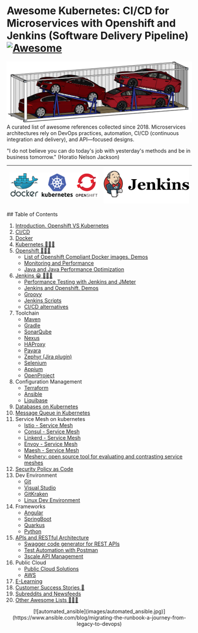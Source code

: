 # Awesome Kubernetes: CI/CD for Microservices with Openshift and Jenkins (Software Delivery Pipeline) [![Awesome](https://cdn.rawgit.com/sindresorhus/awesome/d7305f38d29fed78fa85652e3a63e154dd8e8829/media/badge.svg)](https://github.com/sindresorhus/awesome)

<img alt="Container with cars" src="images/container_with_cars.png"> 
<head>
<meta property="og:image" content="https://awesome-kubernetes.readthedocs.io/images/container_with_cars.png">
</head>
A curated list of awesome references collected since 2018.
Microservices architectures rely on DevOps practices, automation, CI/CD (continuous integration and delivery), and API—focused designs.

"I do not believe you can do today's job with yesterday's methods and be in business tomorrow." (Horatio Nelson Jackson)
<center>

|[![openshift videos](images/docker_kubernetes_openshift.png)](https://www.youtube.com/user/rhopenshift)|[![jenkins videos](images/jenkins-logo.png)](https://www.youtube.com/user/CloudBeesTV)|
|:---:|:---:|

</center>
<div id="player"></div>

<center>

</center>
## Table of Contents

1. [Introduction. Openshift VS Kubernetes](introduction.md)
2. [CI/CD](cicd.md)
3. [Docker](docker.md)
4. [Kubernetes 🌟🌟🌟](kubernetes.md)
5. [Openshift 🌟🌟🌟](openshift.md)
    - [List of Openshift Compliant Docker images. Demos](openshift-compliant-images.md)
    - [Monitoring and Performance](monitoring.md)
    - [Java and Java Performance Optimization](java-and-java-performance-optimization.md)
6. [Jenkins 😀 🌟🌟🌟](jenkins.md)
    - [Performance Testing with Jenkins and JMeter](performance-testing-with-jenkins-and-jmeter.md)
    - [Jenkins and Openshift. Demos](jenkins-and-openshift.md)
    - [Groovy](groovy.md)
    - [Jenkins Scripts](scripts/README.md)
    - [CI/CD alternatives](cicd-alternatives.md)
7. Toolchain
    - [Maven](maven.md)
    - [Gradle](gradle.md)
    - [SonarQube](sonarqube.md)
    - [Nexus](nexus.md)
    - [HAProxy](haproxy.md)
    - [Payara](payara.md)
    - [Zephyr (Jira plugin)](zephyr.md)
    - [Selenium](selenium.md)
    - [Appium](appium.md)
    - [OpenProject](https://www.openproject.org/)
8. Configuration Management
    - [Terraform](terraform.md)
    - [Ansible](ansible.md)
    - [Liquibase](liquibase.md)
9. [Databases on Kubernetes](databases.md)
10. [Message Queue in Kubernetes](message-queue.md)
11. Service Mesh on kubernetes
    - [Istio - Service Mesh](istio.md)
    - [Consul - Service Mesh](consul.md)
    - [Linkerd - Service Mesh](https://linkerd.io/)
    - [Envoy - Service Mesh](https://www.envoyproxy.io/)
    - [Maesh - Service Mesh](https://containo.us/maesh/)
    - [Meshery: open source tool for evaluating and contrasting service meshes](https://meshery.io/)
12. [Security Policy as Code](securityascode.md)
13. Dev Environment    
    - [Git](git.md)
    - [Visual Studio](visual-studio.md)
    - [GitKraken](gitkraken.md)
    - [Linux Dev Environment](linux-dev-env.md)
14. Frameworks
    - [Angular](angular.md)
    - [SpringBoot](SpringBoot.md)
    - [Quarkus](quarkus.md)
    - [Python](python.md)
15. [APIs and RESTful Architecture](apis-and-restful-architecture.md)
    - [Swagger code generator for REST APIs](swagger-code-generator-for-rest-apis.md)
    - [Test Automation with Postman](postman.md)
    - [3scale API Management](3scale.md)
16. Public Cloud
    - [Public Cloud Solutions](public-cloud-solutions.md)
    - [AWS](aws.md)
17. [E-Learning](elearning.md)
18. [Customer Success Stories 🌟](customer.md)
19. [Subreddits and Newsfeeds](newsfeeds.md)
20. [Other Awesome Lists 🌟🌟🌟](other-awesome-lists.md)

<!-- El fin de la memoria? Documental 
<center>
    
<div class="container">
<iframe src="https://www.youtube.com/embed/tentcmxz3Bo?start=633&end=654" frameborder="0" allowfullscreen class="video"></iframe>	
</div>
</br>
-->
<center>
[![automated_ansible](images/automated_ansible.jpg)](https://www.ansible.com/blog/migrating-the-runbook-a-journey-from-legacy-to-devops)
</center>
